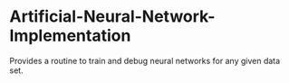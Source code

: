 # Artificial-Neural-Network-Implementation
Provides a routine to train and debug neural networks for any given data set.

